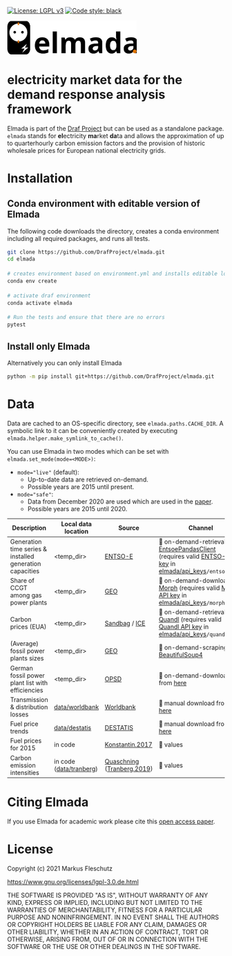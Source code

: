 [![License: LGPL v3](https://img.shields.io/badge/License-LGPL%20v3-blue.svg)](https://www.gnu.org/licenses/lgpl-3.0)
[![Code style: black](https://img.shields.io/badge/code%20style-black-000000.svg)](https://github.com/psf/black)

<img src="elmada_logo.svg" width="300" alt="elmada logo">

# **el**ectricity **ma**rket **da**ta for the **d**emand **r**esponse **a**nalysis **f**ramework

Elmada is part of the [Draf Project](https://github.com/DrafProject) but can be used as a standalone package. `elmada` stands for **el**ectricity **ma**rket **da**ta and allows the approximation of up to quarterhourly carbon emission factors and the provision of historic wholesale prices for European national electricity grids.

# Installation

## Conda environment with editable version of Elmada

The following code downloads the directory, creates a conda environment including all required packages, and runs all tests.

```bash
git clone https://github.com/DrafProject/elmada.git
cd elmada

# creates environment based on environment.yml and installs editable local version:
conda env create

# activate draf environment
conda activate elmada

# Run the tests and ensure that there are no errors
pytest
```

## Install only Elmada

Alternatively you can only install Elmada

```bash
python -m pip install git+https://github.com/DrafProject/elmada.git
```

# Data

Data are cached to an OS-specific directory, see `elmada.paths.CACHE_DIR`. A symbolic link to it can be conveniently created by executing `elmada.helper.make_symlink_to_cache()`.

You can use Elmada in two modes which can be set with `elmada.set_mode(mode=<MODE>)`:

* `mode="live"` (default):
  * Up-to-date data are retrieved on-demand.
  * Possible years are 2015 until present.
* `mode="safe"`:
  * Data from December 2020 are used which are used in the [paper](https://doi.org/10.1016/j.apenergy.2021.117040).
  * Possible years are 2015 until 2020.

| Description | Local data location | Source | Channel |
|-|-|-|-|
| Generation time series & installed generation capacities | <temp_dir> | [ENTSO-E](https://transparency.entsoe.eu/) | 🔌 on-demand-retrieval via [EntsoePandasClient](https://github.com/EnergieID/entsoe-py#EntsoePandasClient) (requires valid [ENTSO-E API key](https://transparency.entsoe.eu/content/static_content/Static%20content/web%20api/Guide.html) in [elmada/api_keys](elmada/api_keys)`/entsoe.txt`) |
| Share of CCGT among gas power plants | <temp_dir> | [GEO](http://globalenergyobservatory.org/) | 🔌 on-demand-download via [Morph](https://morph.io/) (requires valid [Morph API key](https://morph.io/documentation/api) in [elmada/api_keys](elmada/api_keys)`/morph.txt`)|
| Carbon prices (EUA)| <temp_dir> | [Sandbag](https://sandbag.org.uk/carbon-price-viewer/) / [ICE](https://www.theice.com/)| 🔌 on-demand-retrieval via [Quandl](https://www.quandl.com/) (requires valid [Quandl API key](https://docs.quandl.com/docs#section-authentication) in [elmada/api_keys](elmada/api_keys)`/quandl.txt`) |
| (Average) fossil power plants sizes | <temp_dir> | [GEO](http://globalenergyobservatory.org/) | 🔌 on-demand-scraping via [BeautifulSoup4](https://pypi.org/project/beautifulsoup4/) |
| German fossil power plant list with efficiencies | <temp_dir> | [OPSD](https://open-power-system-data.org/)  | 🔌 on-demand-download from [here](https://data.open-power-system-data.org/conventional_power_plants/latest/) |
| Transmission & distribution losses | [data/worldbank](elmada/data/worldbank) | [Worldbank](https://databank.worldbank.org/reports.aspx?source=2&series=EG.ELC.LOSS.ZS) | 💾 manual download from [here](https://databank.worldbank.org/reports.aspx?source=2&series=EG.ELC.LOSS.ZS)  |
| Fuel price trends | [data/destatis](elmada/data/destatis) | [DESTATIS](https://www.destatis.de/) | 💾 manual download from [here](https://www.destatis.de/DE/Themen/Wirtschaft/Preise/Publikationen/Energiepreise/energiepreisentwicklung-xlsx-5619001.xlsx?__blob=publicationFile) |
| Fuel prices for 2015 | in code | [Konstantin.2017](https://doi.org/10.1007/978-3-662-49823-1) | 🔢 values |
| Carbon emission intensities | in code ([data/tranberg](elmada/data/tranberg)) | [Quaschning](https://www.volker-quaschning.de/datserv/CO2-spez/index_e.ph) ([Tranberg.2019](https://doi.org/10.1016/j.esr.2019.100367)) | 🔢 values |

# Citing Elmada

If you use Elmada for academic work please cite this [open access paper](https://doi.org/10.1016/j.apenergy.2021.117040).

# License

Copyright (c) 2021 Markus Fleschutz

<https://www.gnu.org/licenses/lgpl-3.0.de.html>

THE SOFTWARE IS PROVIDED "AS IS", WITHOUT WARRANTY OF ANY KIND, EXPRESS OR IMPLIED, INCLUDING BUT NOT LIMITED TO THE WARRANTIES OF MERCHANTABILITY, FITNESS FOR A PARTICULAR PURPOSE AND NONINFRINGEMENT. IN NO EVENT SHALL THE AUTHORS OR COPYRIGHT HOLDERS BE LIABLE FOR ANY CLAIM, DAMAGES OR OTHER LIABILITY, WHETHER IN AN ACTION OF CONTRACT, TORT OR OTHERWISE, ARISING FROM, OUT OF OR IN CONNECTION WITH THE SOFTWARE OR THE USE OR OTHER DEALINGS IN THE SOFTWARE.
